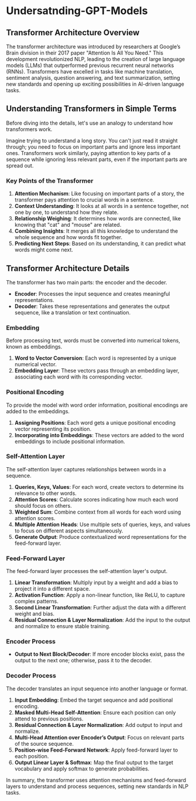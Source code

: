 # Undersatnding-GPT-Models

## Transformer Architecture Overview

The transformer architecture was introduced by researchers at Google’s Brain division in their 2017 paper "Attention Is All You Need." This development revolutionized NLP, leading to the creation of large language models (LLMs) that outperformed previous recurrent neural networks (RNNs). Transformers have excelled in tasks like machine translation, sentiment analysis, question answering, and text summarization, setting new standards and opening up exciting possibilities in AI-driven language tasks.

## Understanding Transformers in Simple Terms

Before diving into the details, let's use an analogy to understand how transformers work.

Imagine trying to understand a long story. You can't just read it straight through; you need to focus on important parts and ignore less important ones. Transformers work similarly, paying attention to key parts of a sequence while ignoring less relevant parts, even if the important parts are spread out.

### Key Points of the Transformer

1. **Attention Mechanism**: Like focusing on important parts of a story, the transformer pays attention to crucial words in a sentence.
2. **Context Understanding**: It looks at all words in a sentence together, not one by one, to understand how they relate.
3. **Relationship Weighing**: It determines how words are connected, like knowing that "cat" and "mouse" are related.
4. **Combining Insights**: It merges all this knowledge to understand the whole sequence and how words fit together.
5. **Predicting Next Steps**: Based on its understanding, it can predict what words might come next.

## Transformer Architecture Details

The transformer has two main parts: the encoder and the decoder.

- **Encoder**: Processes the input sequence and creates meaningful representations.
- **Decoder**: Takes these representations and generates the output sequence, like a translation or text continuation.

### Embedding

Before processing text, words must be converted into numerical tokens, known as embeddings.

1. **Word to Vector Conversion**: Each word is represented by a unique numerical vector.
2. **Embedding Layer**: These vectors pass through an embedding layer, associating each word with its corresponding vector.

### Positional Encoding

To provide the model with word order information, positional encodings are added to the embeddings.

1. **Assigning Positions**: Each word gets a unique positional encoding vector representing its position.
2. **Incorporating into Embeddings**: These vectors are added to the word embeddings to include positional information.

### Self-Attention Layer

The self-attention layer captures relationships between words in a sequence.

1. **Queries, Keys, Values**: For each word, create vectors to determine its relevance to other words.
2. **Attention Scores**: Calculate scores indicating how much each word should focus on others.
3. **Weighted Sum**: Combine context from all words for each word using attention scores.
4. **Multiple Attention Heads**: Use multiple sets of queries, keys, and values to focus on different aspects simultaneously.
5. **Generate Output**: Produce contextualized word representations for the feed-forward layer.

### Feed-Forward Layer

The feed-forward layer processes the self-attention layer's output.

1. **Linear Transformation**: Multiply input by a weight and add a bias to project it into a different space.
2. **Activation Function**: Apply a non-linear function, like ReLU, to capture complex patterns.
3. **Second Linear Transformation**: Further adjust the data with a different weight and bias.
4. **Residual Connection & Layer Normalization**: Add the input to the output and normalize to ensure stable training.

### Encoder Process

- **Output to Next Block/Decoder**: If more encoder blocks exist, pass the output to the next one; otherwise, pass it to the decoder.

### Decoder Process

The decoder translates an input sequence into another language or format.

1. **Input Embedding**: Embed the target sequence and add positional encoding.
2. **Masked Multi-Head Self-Attention**: Ensure each position can only attend to previous positions.
3. **Residual Connection & Layer Normalization**: Add output to input and normalize.
4. **Multi-Head Attention over Encoder’s Output**: Focus on relevant parts of the source sequence.
5. **Position-wise Feed-Forward Network**: Apply feed-forward layer to each position.
6. **Output Linear Layer & Softmax**: Map the final output to the target vocabulary and apply softmax to generate probabilities.

In summary, the transformer uses attention mechanisms and feed-forward layers to understand and process sequences, setting new standards in NLP tasks.
